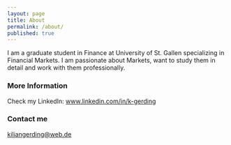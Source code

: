 ```yaml
---
layout: page
title: About
permalink: /about/
published: true
---
```

I am a graduate student in Finance at University of St. Gallen specializing in Financial Markets. I am passionate about Markets, want to study them in detail and work with them professionally.

### More Information

Check my LinkedIn: www.linkedin.com/in/k-gerding

### Contact me

[kiliangerding@web.de](mailto:kiliangerding@web.de)
